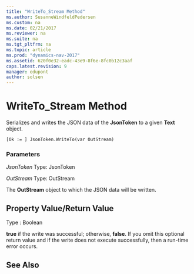 ```yaml
---
title: "WriteTo_Stream Method"
ms.author: SusanneWindfeldPedersen
ms.custom: na
ms.date: 02/21/2017
ms.reviewer: na
ms.suite: na
ms.tgt_pltfrm: na
ms.topic: article
ms.prod: "dynamics-nav-2017"
ms.assetid: 620f0e32-eadc-43e9-8f6e-8fc0b12c3aaf
caps.latest.revision: 9
manager: edupont
author: solsen
---
```


# WriteTo_Stream Method

Serializes and writes the JSON data of the **JsonToken** to a given **Text** object.

```
[Ok := ] JsonToken.WriteTo(var OutStream)
```

### Parameters
*JsonToken*
Type: JsonToken

*OutStream*
Type: OutStream

The **OutStream** object to which the JSON data will be written.

## Property Value/Return Value
Type : Boolean

**true** if the write was successful; otherwise, **false**. 
If you omit this optional return value and if the write does not execute successfully, then a run-time error occurs. 

## See Also